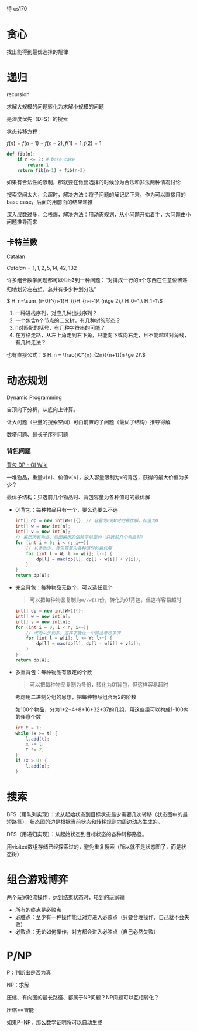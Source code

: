 待 cs170

# 贪心

找出能得到最优选择的规律

# 递归

recursion

求解大规模的问题转化为求解小规模的问题

是深度优先（DFS）的搜索

状态转移方程：

$f(n)=f(n-1)+f(n-2), f(1)=1, f(2)=1$​

```python
def fib(n):
    if n <= 2: # base case
        return 1
    return fib(n-1) + fib(n-2)
```

如果有合法性的限制，那就要在做出选择的时候分为合法和非法两种情况讨论

搜索空间太大，会超时，解决方法：将子问题的解记忆下来，作为可以直接用的base case，后面的用前面的结果递推

深入层数过多，会栈爆，解决方法：用[动态规划](#动态规划)，从小问题开始着手，大问题由小问题推导而来

## 卡特兰数

Catalan

$Catalan = 1,1,2,5,14,42,132$

许多组合数学问题都可以`归约`❓到一种问题：“对排成一行的n个东西在任意位置递归地划分左右组，总共有多少种划分法”

$ H_n=\sum_{i=0}^{n-1}H_{i}H_{n-i-1}\ (n\ge 2),\ H_0=1,\ H_1=1\\$

1. 一种进栈序列，对应几种出栈序列？
2. 一个包含n个节点的二叉树，有几种树的形态？
3. n对匹配的括号，有几种字符串的可能？
4. 在方格走路，从左上角走到右下角，只能向下或向右走，且不能越过对角线，有几种走法？

也有直接公式：$ H_n = \frac{\C^{n}_{2n}}{n+1}(n \ge 2)\\$

# 动态规划

Dynamic Programming

自顶向下分析，从底向上计算。

让大问题（巨量的搜索空间）可由前置的子问题（最优子结构）推导得解

数塔问题、最长子序列问题

### 背包问题

[背包 DP - OI Wiki](https://oi-wiki.org/dp/knapsack/)

一堆物品，重量`w[n]`、价值`v[n]`，放入容量限制为`W`的背包，获得的最大价值为多少？

最优子结构：只选前几个物品时、背包容量为各种值时的最优解

- 01背包：每种物品只有一个，要么选要么不选

  ```java
  int[] dp = new int[W+1]{}; // 容量为0到W时的最优解，初值为0
  int[] w = new int[n];
  int[] v = new int[n];
  // 遍历所有物品，后面遍历的依赖于前面的（只选前几个物品时）
  for (int i = 0; i < n; i++){
      // 从多到少，背包容量为各种值时的最优解
      for (int l = W; l >= w[i]; l--) {
          dp[l] = max(dp[l], dp[l - w[i]] + v[i]);     
      }
  }
  return dp[W];
  ```

- 完全背包：每种物品无数个，可以选任意个

  > 可以把每种物品复制为`W//w[i]`份，转化为01背包，但这样容易超时

  ```java
  int[] dp = new int[W+1]{};
  int[] w = new int[n];
  int[] v = new int[n];
  for (int i = 0; i < n; i++){
      // 改为从少到多，这样才能让一个物品考虑多次
      for (int l = w[i]; l <= W; l++) {
          dp[l] = max(dp[l], dp[l - w[i]] + v[i]);     
      }
  }
  return dp[W];
  ```

- 多重背包：每种物品有限定的个数

  > 可以把每种物品复制为多份，转化为01背包，但这样容易超时

  考虑用二进制分组的思想，把每种物品组合为2的阶数

  如100个物品，分为1+2+4+8+16+32+37的几组，用这些组可以构成1-100内的任意个数

  ```java
  int t = 1;
  while (x >= t) {
      l.add(t);
      x -= t;
      t *= 2;
  }
  if (x > 0) {
      l.add(x);
  }
  ```

# 搜索

BFS（用队列实现）：求从起始状态到目标状态最少需要几次转移（状态图中的最短路径），状态图的边是根据当前状态和转移规则向周边动态生成的。

DFS（用递归实现）：从起始状态到目标状态的各种转移路径。

用visited数组存储已经探索过的，避免重复搜索（所以就不是状态图了，而是状态树）

# 组合游戏博弈

两个玩家轮流操作，达到结束状态时，轮到的玩家输

- 所有的终点是必败点
- 必胜点：至少有一种操作能让对方进入必败点（只要合理操作，自己就不会失败）
- 必败点：无论如何操作，对方都会进入必胜点（自己必然失败）

# P/NP

P：判断出是否为真

NP：求解

压缩、有向图的最长路径、都属于NP问题？NP问题可以互相转化？

压缩==智能

如果P=NP，那么数学证明将可以自动生成